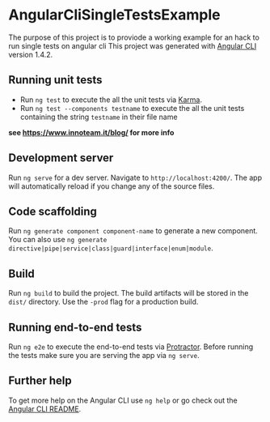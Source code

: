 # AngularCliSingleTestsExample

The purpose of this project is to proviode a working example for an hack to run single tests on angular cli
This project was generated with [Angular CLI](https://github.com/angular/angular-cli) version 1.4.2.

## Running unit tests

- Run `ng test` to execute the all the unit tests via [Karma](https://karma-runner.github.io).
- Run `ng test --components testname` to execute the all the unit tests containing the string `testname` in their file name


__see https://www.innoteam.it/blog/ for more info__



## Development server

Run `ng serve` for a dev server. Navigate to `http://localhost:4200/`. The app will automatically reload if you change any of the source files.

## Code scaffolding

Run `ng generate component component-name` to generate a new component. You can also use `ng generate directive|pipe|service|class|guard|interface|enum|module`.

## Build

Run `ng build` to build the project. The build artifacts will be stored in the `dist/` directory. Use the `-prod` flag for a production build.

## Running end-to-end tests

Run `ng e2e` to execute the end-to-end tests via [Protractor](http://www.protractortest.org/).
Before running the tests make sure you are serving the app via `ng serve`.

## Further help

To get more help on the Angular CLI use `ng help` or go check out the [Angular CLI README](https://github.com/angular/angular-cli/blob/master/README.md).
